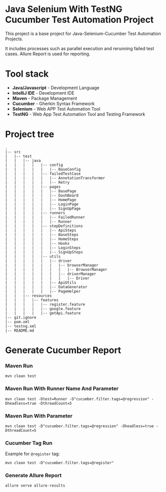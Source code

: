# Java Selenium With TestNG Cucumber Test Automation Project

This project is a base project for Java-Selenium-Cucumber Test Automation Projects.

It includes processes such as parallel execution and rerunning failed test cases. Allure Report is used for reporting.
# Tool stack

* **Java/Javascript** - Development Language
* **IntelliJ IDE** - Development IDE
* **Maven** - Package Management
* **Cucumber** - Gherkin Syntax Framework
* **Selenium** - Web APP Test Automation Tool
* **TestNG** - Web App Test Automation Tool and Testing Framework


# Project tree

```
.
|-- src
|   |-- test
|   |   |-- java
|   |   |   |   |-- config
|   |   |   |   |   |-- BaseConfig
|   |   |   |   |-- failedTestCase
|   |   |   |   |   |-- AnnotationTransformer
|   |   |   |   |   |-- Retry
|   |   |   |   |-- pages
|   |   |   |   |   |-- BasePage
|   |   |   |   |   |-- DashBoard
|   |   |   |   |   |-- HomePage
|   |   |   |   |   |-- LoginPage
|   |   |   |   |   |-- SignUpPage
|   |   |   |   |-- runners
|   |   |   |   |   |-- FailedRunner
|   |   |   |   |   |-- Runner
|   |   |   |   |-- stepDefinitions
|   |   |   |   |   |-- ApiSteps
|   |   |   |   |   |-- BaseSteps
|   |   |   |   |   |-- HomeSteps
|   |   |   |   |   |-- Hooks
|   |   |   |   |   |-- LoginSteps
|   |   |   |   |   |-- SignUpSteps
|   |   |   |   |-- utils
|   |   |   |   |   |-- driver
|   |   |   |   |   |   |-- browserManager
|   |   |   |   |   |   |   |-- BrowserManager
|   |   |   |   |   |   |-- driverManager
|   |   |   |   |   |   |   |-- Driver
|   |   |   |   |   |-- ApiUtils
|   |   |   |   |   |-- DataGenerator
|   |   |   |   |   |-- PageHelper
|   |   |-- resources
|   |   |   |-- features
|   |   |   |   |-- register.feature
|   |   |   |   |-- google.feature
|   |   |   |   |-- getApi.feature
|-- git.ignore
|-- pom.xml
|-- testng.xml
|-- README.md
```

# Generate Cucumber Report

### Maven Run

```
mvn clean test
```

### Maven Run With Runner Name And Parameter

```
mvn clean test -Dtest=Runner -D"cucumber.filter.tags=@regression" -Dheadless=true -DthreadCount=5
```

### Maven Run With Parameter

```
mvn clean test -D"cucumber.filter.tags=@regression" -Dheadless=true -DthreadCount=5
```

### Cucumber Tag Run

Example for `@register` tag:
```
mvn clean test -D"cucumber.filter.tags=@register"
```

### Generate Allure Report
```
allure serve allure-results 
```
